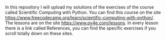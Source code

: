 In this repository I will upload my solutions of the exercises of the course called Scientific Computing with Python. You can find this course on the site https://www.freecodecamp.org/learn/scientific-computing-with-python/.
The lessons are on the site https://www.py4e.com/lessons. In every lesson there is a link called References, you can find the specific exercises if you scroll totally down on these sites.
